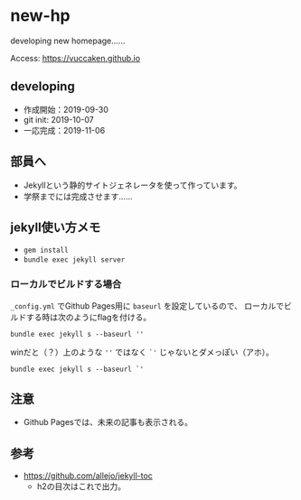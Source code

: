 # new-hp
developing new homepage......

Access: https://vuccaken.github.io


## developing

- 作成開始：2019-09-30
- git init: 2019-10-07
- 一応完成：2019-11-06


## 部員へ

- Jekyllという静的サイトジェネレータを使って作っています。
- 学祭までには完成させます......


## jekyll使い方メモ

- `gem install`
- `bundle exec jekyll server`

### ローカルでビルドする場合

`_config.yml` でGithub Pages用に `baseurl` を設定しているので、
ローカルでビルドする時は次のようにflagを付ける。

```
bundle exec jekyll s --baseurl ''
```

winだと（？）上のような `''` ではなく `` `' `` じゃないとダメっぽい（アホ）。

```
bundle exec jekyll s --baseurl `'
```

## 注意

- Github Pagesでは、未来の記事も表示される。

## 参考

- https://github.com/allejo/jekyll-toc
  - h2の目次はこれで出力。
